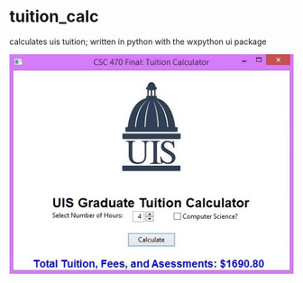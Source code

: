 # tuition_calc
calculates uis tuition; written in python with the wxpython ui package


![UI](https://github.com/morrme/tuition_calc/blob/master/tuitioncalcui.jpg?raw=true "UI")
